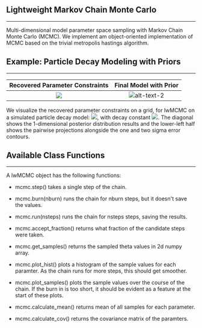 ## Lightweight Markov Chain Monte Carlo

---

Multi-dimensional model parameter space sampling with Markov Chain Monte Carlo (MCMC).
We implement am object-oriented implementation of MCMC based on the
trivial metropolis hastings algorithm.


## Example: Particle Decay Modeling with Priors

---

Recovered Parameter Constraints | Final Model with Prior
:-------------------------------------------:|:------------------------------:
![](data/corners.png) | ![alt-text-2](data/scatter.png "Final")

We visualize the recovered parameter constraints on a grid, for lwMCMC on a simulated particle decay model:
<img src="https://render.githubusercontent.com/render/math?math=\R(t) = A + B e^{-\lambda t}">, with 
decay constant <img src="https://render.githubusercontent.com/render/math?math=\lambda">. The diagonal shows the
1-dimensional posterior distribution results and the lower-left half shows the pairwise projections alongside the
one and two sigma error contours. 



## Available Class Functions 

---

A lwMCMC object has the following functions:
        
* mcmc.step() takes a single step of the chain.

* mcmc.burn(nburn) runs the chain for nburn steps, but it doesn't save
            the values.

* mcmc.run(nsteps) runs the chain for nsteps steps, saving the results.

* mcmc.accept_fraction() returns what fraction of the candidate steps
            were taken.

* mcmc.get_samples() returns the sampled theta values in 2d numpy array.
* mcmc.plot_hist() plots a histogram of the sample values for each
            paramter.  As the chain runs for more steps, this should get
            smoother.
        
* mcmc.plot_samples() plots the sample values over the course of the 
            chain.  If the burn in is too short, it should be evident as a
            feature at the start of these plots.
    
* mcmc.calculate_mean() returns mean of all samples for each parameter.
* mcmc.calculate_cov() returns the covariance matrix of the paramters.
